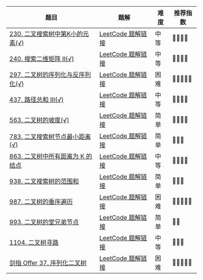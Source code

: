 | 题目                                                         | 题解                                                         | 难度 | 推荐指数 |
| ------------------------------------------------------------ | ------------------------------------------------------------ | ---- | -------- |
| [230. 二叉搜索树中第K小的元素(√)](https://leetcode-cn.com/problems/kth-smallest-element-in-a-bst/) | [LeetCode 题解链接](https://leetcode-cn.com/problems/kth-smallest-element-in-a-bst/solution/gong-shui-san-xie-yi-ti-san-jie-pai-xu-y-8uah/) | 中等 | 🤩🤩🤩🤩     |
| [240. 搜索二维矩阵 II(√)](https://leetcode-cn.com/problems/search-a-2d-matrix-ii/) | [LeetCode 题解链接](https://leetcode-cn.com/problems/search-a-2d-matrix-ii/solution/gong-shui-san-xie-yi-ti-shuang-jie-er-fe-y1ns/) | 中等 | 🤩🤩🤩🤩     |
| [297. 二叉树的序列化与反序列化(√)](https://leetcode-cn.com/problems/serialize-and-deserialize-binary-tree/) | [LeetCode 题解链接](https://leetcode-cn.com/problems/xu-lie-hua-er-cha-shu-lcof/solution/gong-shui-san-xie-er-cha-shu-de-xu-lie-h-n89a/) | 困难 | 🤩🤩🤩🤩🤩    |
| [437. 路径总和 III(√)](https://leetcode-cn.com/problems/path-sum-iii/) | [LeetCode 题解链接](https://leetcode-cn.com/problems/path-sum-iii/solution/gong-shui-san-xie-yi-ti-shuang-jie-dfs-q-usa7/) | 中等 | 🤩🤩🤩🤩     |
| [563. 二叉树的坡度(√)](https://leetcode-cn.com/problems/binary-tree-tilt/) | [LeetCode 题解链接](https://leetcode-cn.com/problems/binary-tree-tilt/solution/gong-shui-san-xie-jian-dan-er-cha-shu-di-ekz4/) | 简单 | 🤩🤩🤩🤩     |
| [783. 二叉搜索树节点最小距离(√)](https://leetcode-cn.com/problems/minimum-distance-between-bst-nodes/) | [LeetCode 题解链接](https://leetcode-cn.com/problems/minimum-distance-between-bst-nodes/solution/gong-shui-san-xie-yi-ti-san-jie-shu-de-s-7r17/) | 简单 | 🤩🤩🤩      |
| [863. 二叉树中所有距离为 K 的结点](https://leetcode-cn.com/problems/all-nodes-distance-k-in-binary-tree/) | [LeetCode 题解链接](https://leetcode-cn.com/problems/all-nodes-distance-k-in-binary-tree/solution/gong-shui-san-xie-yi-ti-shuang-jie-jian-x6hak/) | 中等 | 🤩🤩🤩🤩     |
| [938. 二叉搜索树的范围和](https://leetcode-cn.com/problems/range-sum-of-bst/) | [LeetCode 题解链接](https://leetcode-cn.com/problems/range-sum-of-bst/solution/gong-shui-san-xie-yi-ti-shuang-jie-di-gu-q2fo/) | 简单 | 🤩🤩🤩      |
| [987. 二叉树的垂序遍历](https://leetcode-cn.com/problems/vertical-order-traversal-of-a-binary-tree/) | [LeetCode 题解链接](https://leetcode-cn.com/problems/vertical-order-traversal-of-a-binary-tree/solution/gong-shui-san-xie-yi-ti-shuang-jie-dfs-h-wfm3/) | 困难 | 🤩🤩🤩🤩🤩    |
| [993. 二叉树的堂兄弟节点](https://leetcode-cn.com/problems/cousins-in-binary-tree/) | [LeetCode 题解链接](https://leetcode-cn.com/problems/cousins-in-binary-tree/solution/gong-shui-san-xie-shu-de-sou-suo-dfs-bfs-b200/) | 简单 | 🤩🤩       |
| [1104. 二叉树寻路](https://leetcode-cn.com/problems/path-in-zigzag-labelled-binary-tree/) | [LeetCode 题解链接](https://leetcode-cn.com/problems/path-in-zigzag-labelled-binary-tree/solution/gong-shui-san-xie-yi-ti-shuang-jie-mo-ni-rw2d/) | 中等 | 🤩🤩🤩      |
| [剑指 Offer 37. 序列化二叉树](https://leetcode-cn.com/problems/xu-lie-hua-er-cha-shu-lcof/) | [LeetCode 题解链接](https://leetcode-cn.com/problems/xu-lie-hua-er-cha-shu-lcof/solution/gong-shui-san-xie-er-cha-shu-de-xu-lie-h-n89a/) | 困难 | 🤩🤩🤩🤩🤩    |

